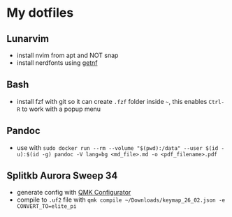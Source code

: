 # My dotfiles

## Lunarvim

- install nvim from apt and NOT snap
- install nerdfonts using [getnf](https://github.com/ronniedroid/getnf)

## Bash

- install fzf with git so it can create `.fzf` folder inside `~`, this enables `Ctrl-R` to work with a popup menu

## Pandoc

- use with `sudo docker run --rm --volume "$(pwd):/data" --user $(id -u):$(id -g) pandoc -V lang=bg <md_file>.md -o <pdf_filename>.pdf`

## Splitkb Aurora Sweep 34

- generate config with [QMK Configurator](https://config.qmk.fm/#/splitkb/aurora/sweep/rev1/LAYOUT_split_3x5_2)
- compile to `.uf2` file with `qmk compile ~/Downloads/keymap_26_02.json -e CONVERT_TO=elite_pi`

